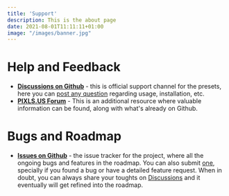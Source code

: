 ```yaml
---
title: 'Support'
description: This is the about page
date: 2021-08-01T11:11:11+01:00
image: "/images/banner.jpg"
---
```


# Help and Feedback
- **[Discussions on Github](https://github.com/orgs/t3mujinpack/discussions)** - this is official support channel for the presets, here you can [post any question](https://github.com/orgs/t3mujinpack/discussions/new/choose) regarding usage, installation, etc.
- **[PIXLS.US Forum](https://discuss.pixls.us/tag/t3mujinpack)** - This is an additional resource where valuable information can be found, along with what's already on Github.
# Bugs and Roadmap
- **[Issues on Github](https://github.com/t3mujinpack/t3mujinpack/issues)** - the issue tracker for the project, where all the ongoing bugs and features in the roadmap. You can also submit [one](https://github.com/t3mujinpack/t3mujinpack/issues/new), specially if you found a bug or have a detailed feature request. When in doubt, you can always share your toughts on [Discussions](https://github.com/orgs/t3mujinpack/discussions/new/choose) and it eventually will get refined into the roadmap.  

